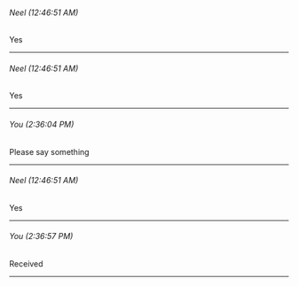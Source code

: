 ###### Neel (12:46:51 AM)
Yes

---

###### Neel (12:46:51 AM)
Yes

---

###### You (2:36:04 PM)
Please say something

---

###### Neel (12:46:51 AM)
Yes

---

###### You (2:36:57 PM)
Received

---


